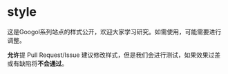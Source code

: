 # style

这是Googol系列站点的样式公开，欢迎大家学习研究。如需使用，可能需要进行调整。

**允许**提 Pull Request/Issue 建议修改样式，但是我们会进行测试，如果效果过差或有缺陷将**不会通过**。
